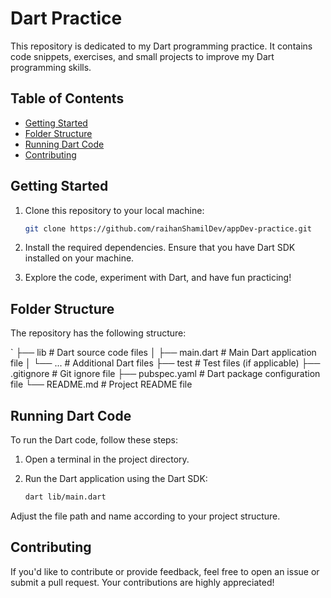 # Dart Practice

This repository is dedicated to my Dart programming practice. It contains code snippets, exercises, and small projects to improve my Dart programming skills.

## Table of Contents

- [Getting Started](#getting-started)
- [Folder Structure](#folder-structure)
- [Running Dart Code](#running-dart-code)
- [Contributing](#contributing)

## Getting Started

1. Clone this repository to your local machine:

    ```bash
    git clone https://github.com/raihanShamilDev/appDev-practice.git
    ```

2. Install the required dependencies. Ensure that you have Dart SDK installed on your machine.

3. Explore the code, experiment with Dart, and have fun practicing!

## Folder Structure

The repository has the following structure:

`
├── lib # Dart source code files
│ ├── main.dart # Main Dart application file
│ └── ... # Additional Dart files
├── test # Test files (if applicable)
├── .gitignore # Git ignore file
├── pubspec.yaml # Dart package configuration file
└── README.md # Project README file


## Running Dart Code

To run the Dart code, follow these steps:

1. Open a terminal in the project directory.

2. Run the Dart application using the Dart SDK:

    ```bash
    dart lib/main.dart
    ```

Adjust the file path and name according to your project structure.

## Contributing

If you'd like to contribute or provide feedback, feel free to open an issue or submit a pull request. Your contributions are highly appreciated!

